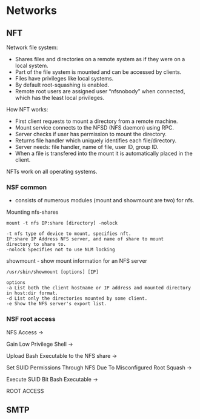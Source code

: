 # Networks

## NFT

Network file system:
- Shares files and directories on a remote system as if they were on a local system.
- Part of the file system is mounted and can be accessed by clients.
- Files have privileges like local systems.
- By default root-squashing is enabled.
- Remote root users are assigned user “nfsnobody” when connected, which has the least local privileges. 

How NFT works:
- First client requests to mount a directory from a remote machine.
- Mount service connects to the NFSD (NFS daemon) using RPC. 
- Server checks if user has permission to mount the directory.
- Returns file handler which uniquely identifies each file/directory. 
- Server needs: file handler, name of file, user ID, group ID.
- When a file is transfered into the mount it is automatically placed in the client.

NFTs work on all operating systems.

### NSF common

- consists of numerous modules (mount and showmount are two) for nfs.

Mounting nfs-shares

~~~
mount -t nfs IP:share [directory] -nolock

-t nfs type of device to mount, specifies nft.
IP:share IP Address NFS server, and name of share to mount
directory to share to.
-nolock Specifies not to use NLM locking
~~~

showmount - show mount information for an NFS server

~~~
/usr/sbin/showmount [options] [IP]

options
-a List both the client hostname or IP address and mounted directory in host:dir format.
-d List only the directories mounted by some client.
-e Show the NFS server's export list.
~~~

### NSF root access

NFS Access ->

Gain Low Privilege Shell ->

Upload Bash Executable to the NFS share ->

Set SUID Permissions Through NFS Due To Misconfigured Root Squash ->

Execute SUID Bit Bash Executable ->

ROOT ACCESS


## SMTP